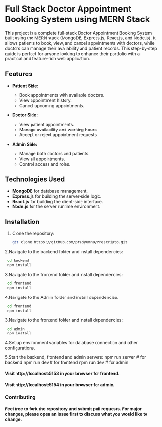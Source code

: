 # Full Stack Doctor Appointment Booking System using MERN Stack

This project is a complete full-stack Doctor Appointment Booking System built using the MERN stack (MongoDB, Express.js, React.js, and Node.js). It allows patients to book, view, and cancel appointments with doctors, while doctors can manage their availability and patient records. This step-by-step guide is perfect for anyone looking to enhance their portfolio with a practical and feature-rich web application.

## Features

- **Patient Side:**
  - Book appointments with available doctors.
  - View appointment history.
  - Cancel upcoming appointments.
  
- **Doctor Side:**
  - View patient appointments.
  - Manage availability and working hours.
  - Accept or reject appointment requests.
  
- **Admin Side:**
  - Manage both doctors and patients.
  - View all appointments.
  - Control access and roles.

## Technologies Used

- **MongoDB** for database management.
- **Express.js** for building the server-side logic.
- **React.js** for building the client-side interface.
- **Node.js** for the server runtime environment.

## Installation

1. Clone the repository:

   ```bash
   git clone https://github.com/pradyumn8/Prescripto.git
   ```
2.Navigate to the backend folder and install dependencies:

   ```bash
    cd backend
    npm install
   ```
3.Navigate to the frontend folder and install dependencies:

   ```bash
    cd frontend
    npm install
   ```
   
4.Navigate to the Admin folder and install dependencies:

   ```bash
    cd frontend
    npm install
   ```
   
3.Navigate to the frontend folder and install dependencies:

   ```bash
    cd admin
    npm install
   ```

4.Set up environment variables for database connection and other configurations.

5.Start the backend, frontend and admin servers:
npm run server  # for backend
npm run dev  # for frontend
npm run dev  # for admin


#### Visit http://localhost:5153 in your browser for frontend.
#### Visit http://localhost:5154 in your browser for admin.

### Contributing
#### Feel free to fork the repository and submit pull requests. For major changes, please open an issue first to discuss what you would like to change.
   
